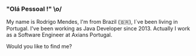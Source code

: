 ### "Olá Pessoal !" \o/ 

My name is Rodrigo Mendes, I'm from Brazil (🇧🇷), I´ve been living in Portugal. I've been working as Java Developer since 2013. Actually I work as a Software Engineer at Axians Portugal.

Would you like to find me?

<!--
**rodrigorodes/rodrigorodes** is a ✨ _special_ ✨ repository because its `README.md` (this file) appears on your GitHub profile.

Here are some ideas to get you started:

- 🔭 I’m currently working on ...
- 🌱 I’m currently learning ...
- 👯 I’m looking to collaborate on ...
- 🤔 I’m looking for help with ...
- 💬 Ask me about ...
- 📫 How to reach me: ...
- 😄 Pronouns: ...
- ⚡ Fun fact: ...
-->
